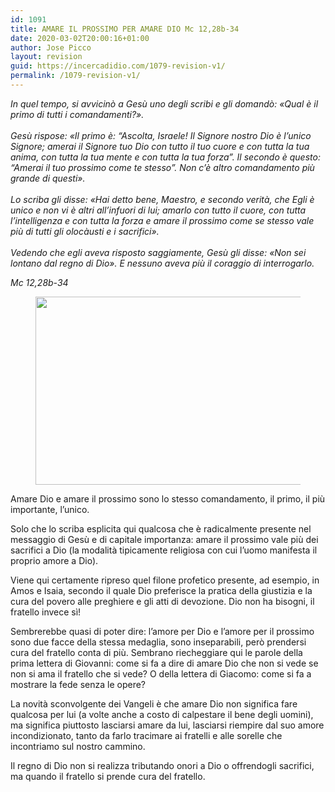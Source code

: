 ```yaml
---
id: 1091
title: AMARE IL PROSSIMO PER AMARE DIO Mc 12,28b-34
date: 2020-03-02T20:00:16+01:00
author: Jose Picco
layout: revision
guid: https://incercadidio.com/1079-revision-v1/
permalink: /1079-revision-v1/
---
```

_In quel tempo, si avvicinò a Gesù uno degli scribi e gli domandò: «Qual è il primo di tutti i comandamenti?».  
&nbsp;  
Gesù rispose: «Il primo è: &#8220;Ascolta, Israele! Il Signore nostro Dio è l&#8217;unico Signore; amerai il Signore tuo Dio con tutto il tuo cuore e con tutta la tua anima, con tutta&nbsp;la tua mente e con tutta la tua forza&#8221;.&nbsp;Il secondo è questo: &#8220;Amerai il tuo prossimo come te stesso&#8221;. Non c&#8217;è altro comandamento più grande di questi».  
&nbsp;  
Lo scriba gli disse: «Hai detto bene, Maestro, e secondo verità, che Egli è unico e non vi è altri all&#8217;infuori di lui; amarlo con tutto il cuore,&nbsp;con tutta l&#8217;intelligenza e con tutta la forza e amare il prossimo come se stesso vale più di tutti gli olocàusti e i sacrifici».  
&nbsp;  
Vedendo che egli aveva risposto saggiamente, Gesù gli disse: «Non sei lontano dal regno di Dio». E nessuno aveva più il coraggio di interrogarlo._

<p class="has-text-align-right">
  <em>Mc 12,28b-34</em>
</p><figure class="wp-block-image size-large is-resized">

<img src="https://incercadidio.com/wp-content/uploads/2020/03/gesù2.jpg" alt="" class="wp-image-1081" width="575" height="301" srcset="https://incercadidio.com/wp-content/uploads/2020/03/gesù2.jpg 411w, https://incercadidio.com/wp-content/uploads/2020/03/gesù2-300x157.jpg 300w" sizes="(max-width: 575px) 100vw, 575px" /> </figure> 

Amare Dio e amare il prossimo sono lo stesso comandamento, il primo, il più importante, l’unico.

Solo che lo scriba esplicita qui qualcosa che è radicalmente presente nel messaggio di Gesù e di capitale importanza: amare il prossimo vale più dei sacrifici a Dio (la modalità tipicamente religiosa con cui l’uomo manifesta il proprio amore a Dio).

Viene qui certamente ripreso quel filone profetico presente, ad esempio, in Amos e Isaia, secondo il quale Dio preferisce la pratica della giustizia e la cura del povero alle preghiere e gli atti di devozione. Dio non ha bisogni, il fratello invece sì!

Sembrerebbe quasi di poter dire: l’amore per Dio e l’amore per il prossimo sono due facce della stessa medaglia, sono inseparabili, però prendersi cura del fratello conta di più. Sembrano riecheggiare qui le parole della prima lettera di Giovanni: come si fa a dire di amare Dio che non si vede se non si ama il fratello che si vede? O della lettera di Giacomo: come si fa a mostrare la fede senza le opere?

La novità sconvolgente dei Vangeli è che amare Dio non significa fare qualcosa per lui (a volte anche a costo di calpestare il bene degli uomini), ma significa piuttosto lasciarsi amare da lui, lasciarsi riempire dal suo amore incondizionato, tanto da farlo tracimare ai fratelli e alle sorelle che incontriamo sul nostro cammino.

Il regno di Dio non si realizza tributando onori a Dio o offrendogli sacrifici, ma quando il fratello si prende cura del fratello.
